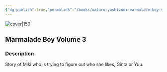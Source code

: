 ```yaml
---
{"dg-publish":true,"permalink":"/books/wataru-yoshizumi-marmalade-boy-volume-3/","title":"\"Marmalade Boy Volume 3\"","tags":["manga","romance"]}
---
```




![cover|150](http://books.google.com/books/content?id=fEEtSwAACAAJ&printsec=frontcover&img=1&zoom=1&source=gbs_api)

## Marmalade Boy Volume 3

### Description

Story of Miki who is trying to figure out who she likes, Ginta or Yuu.
```